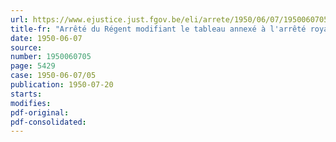 ```yaml
---
url: https://www.ejustice.just.fgov.be/eli/arrete/1950/06/07/1950060705/justel
title-fr: "Arrêté du Régent modifiant le tableau annexé à l'arrêté royal du 29 mai 1937 mentionnant les routes ou sections de routes de l'Etat dans la province de Hainaut pour lesquelles il y a lieu de réduire ou de supprimer la zone de recul"
date: 1950-06-07
source:
number: 1950060705
page: 5429
case: 1950-06-07/05
publication: 1950-07-20
starts:
modifies:
pdf-original:
pdf-consolidated:
---
```



